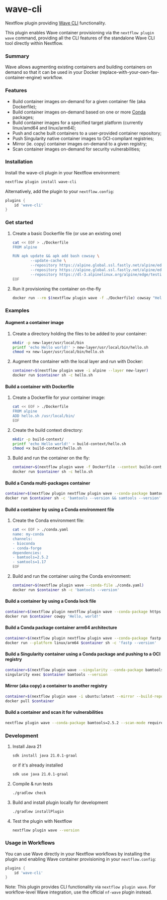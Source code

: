 # wave-cli

Nextflow plugin providing [Wave CLI](https://github.com/seqeralabs/wave-cli) functionality.

This plugin enables Wave container provisioning via the `nextflow plugin wave` command, providing all the CLI features of the standalone Wave CLI tool directly within Nextflow.

### Summary 

Wave allows augmenting existing containers and building containers on demand so
that it can be used in your Docker (replace-with-your-own-fav-container-engine) workflow.

### Features

* Build container images on-demand for a given container file (aka Dockerfile);
* Build container images on-demand based on one or more [Conda](https://conda.io/) packages;
* Build container images for a specified target platform (currently linux/amd64 and linux/arm64);
* Push and cache built containers to a user-provided container repository;
* Push Singularity native container images to OCI-compliant registries;
* Mirror (ie. copy) container images on-demand to a given registry;
* Scan container images on-demand for security vulnerabilities;
  
### Installation 

Install the wave-cli plugin in your Nextflow environment:

```bash
nextflow plugin install wave-cli
```

Alternatively, add the plugin to your `nextflow.config`:

```groovy
plugins {
    id 'wave-cli'
}
```

### Get started

1. Create a basic Dockerfile file (or use an existing one)
   
    ```bash
    cat << EOF > ./Dockerfile
    FROM alpine 

    RUN apk update && apk add bash cowsay \
            --update-cache \
            --repository https://alpine.global.ssl.fastly.net/alpine/edge/community \
            --repository https://alpine.global.ssl.fastly.net/alpine/edge/main \
            --repository https://dl-3.alpinelinux.org/alpine/edge/testing
    EOF
    ```

2. Run it provisioning the container on-the-fly


    ```bash
    docker run --rm $(nextflow plugin wave -f ./Dockerfile) cowsay "Hello world"
    ```


### Examples 

#### Augment a container image 

1. Create a directory holding the files to be added to your container:

    ```bash
    mkdir -p new-layer/usr/local/bin
    printf 'echo Hello world!' > new-layer/usr/local/bin/hello.sh 
    chmod +x new-layer/usr/local/bin/hello.sh
    ```

2. Augment the container with the local layer and run with Docker:

    ```bash
    container=$(nextflow plugin wave -i alpine --layer new-layer)
    docker run $container sh -c hello.sh
    ```

#### Build a container with Dockerfile 

1. Create a Dockerfile for your container image: 

    ```bash
    cat << EOF > ./Dockerfile
    FROM alpine 
    ADD hello.sh /usr/local/bin/
    EOF
    ```

2. Create the build context directory:

    ```bash
    mkdir -p build-context/
    printf 'echo Hello world!' > build-context/hello.sh 
    chmod +x build-context/hello.sh 
    ```

3. Build and run the container on the fly:

    ```bash
    container=$(nextflow plugin wave -f Dockerfile --context build-context)
    docker run $container sh -c hello.sh
    ```

#### Build a Conda multi-packages container 

```bash
container=$(nextflow plugin nextflow plugin wave --conda-package bamtools=2.5.2 --conda-package samtools=1.17)
docker run $container sh -c 'bamtools --version && samtools --version'
```

#### Build a container by using a Conda environment file

1. Create the Conda environment file:

    ```bash
    cat << EOF > ./conda.yaml
    name: my-conda
    channels:
    - bioconda
    - conda-forge
    dependencies:
    - bamtools=2.5.2
    - samtools=1.17
    EOF
    ```

2. Build and run the container using the Conda environment:

    ```bash
    container=$(nextflow plugin wave --conda-file ./conda.yaml)
    docker run $container sh -c 'bamtools --version'
    ```


#### Build a container by using a Conda lock file

```bash
container=$(nextflow plugin nextflow plugin wave --conda-package https://prefix.dev/envs/pditommaso/wave/6x60arx3od13/conda-lock.yml)
docker run $container cowpy 'Hello, world!'
```


#### Build a Conda package container arm64 architecture

```bash
container=$(nextflow plugin nextflow plugin wave --conda-package fastp --platform linux/arm64)
docker run --platform linux/arm64 $container sh -c 'fastp --version'
```

#### Build a Singularity container using a Conda package and pushing to a OCI registry

```bash
container=$(nextflow plugin wave --singularity --conda-package bamtools=2.5.2 --build-repo docker.io/user/repo --freeze --await)
singularity exec $container bamtools --version
```

#### Mirror (aka copy) a container to another registry

```bash
container=$(nextflow plugin wave -i ubuntu:latest --mirror --build-repo <YOUR REGISTRY> --tower-token <YOUR ACCESS TOKEN> --await)
docker pull $container
```

#### Build a container and scan it for vulnerabilities

```bash
nextflow plugin wave --conda-package bamtools=2.5.2 --scan-mode required --await -o yaml
```

### Development

1. Install Java 21 

    ```bash
    sdk install java 21.0.1-graal
    ```

    or if it's already installed

   ```bash
   sdk use java 21.0.1-graal
   ```

2. Compile & run tests 

    ```bash
    ./gradlew check
    ```

3. Build and install plugin locally for development

    ```bash
    ./gradlew installPlugin
    ```

4. Test the plugin with Nextflow

    ```bash
    nextflow plugin wave --version
    ```

### Usage in Workflows

You can use Wave directly in your Nextflow workflows by installing the plugin and enabling Wave container provisioning in your `nextflow.config`:

```groovy
plugins {
    id 'wave-cli'
}
```

Note: This plugin provides CLI functionality via `nextflow plugin wave`. For workflow-level Wave integration, use the official `nf-wave` plugin instead.
